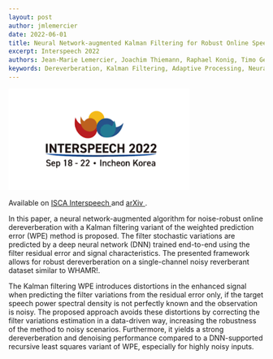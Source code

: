 ```yaml
---
layout: post
author: jmlemercier
date: 2022-06-01
title: Neural Network-augmented Kalman Filtering for Robust Online Speech Dereverberation in Noisy Reverberant Environments
excerpt: Interspeech 2022
authors: Jean-Marie Lemercier, Joachim Thiemann, Raphael Konig, Timo Gerkmann
keywords: Dereverberation, Kalman Filtering, Adaptive Processing, Neural Network, End-to-end Training
---
```


<div class="post-image">
<img src="/assets/interspeech2022/interspeech2022.png" height="200px">
</div>

<div class="links">
<p>
Available on <a href="https://www.isca-speech.org/archive/interspeech_2022/lemercier22_interspeech.html"> ISCA Interspeech </a> and <a href="https://arxiv.org/abs/2204.02741"> arXiv </a>.
</p>
</div>

<div class="abstract">
<p>
In this paper, a neural network-augmented algorithm for noise-robust online dereverberation with a Kalman filtering variant of the weighted prediction error (WPE) method is proposed.
The filter stochastic variations are predicted by a deep neural network (DNN) trained end-to-end using the filter residual error and signal characteristics.
The presented framework allows for robust dereverberation on a single-channel noisy reverberant dataset similar to WHAMR!.</p>
<p> 
The Kalman filtering WPE introduces distortions in the enhanced signal when predicting the filter variations from the residual error only, if the target speech power spectral density is not perfectly known and the observation is noisy.
The proposed approach avoids these distortions by correcting the filter variations estimation in a data-driven way, increasing the robustness of the method to noisy scenarios. 
Furthermore, it yields a strong dereverberation and denoising performance  compared to a DNN-supported recursive least squares variant of WPE, especially for highly noisy inputs.
</p>
</div>